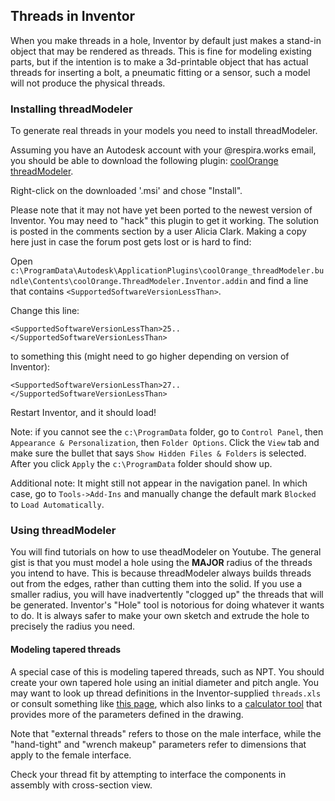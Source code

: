 ## Threads in Inventor

When you make threads in a hole, Inventor by default just makes a stand-in object that may be rendered as threads. This is fine for modeling existing parts, but if the intention is to make a 3d-printable object that has actual threads for inserting a bolt, a pneumatic fitting or a sensor, such a model will not produce the physical threads.

### Installing threadModeler

To generate real threads in your models you need to install threadModeler. 

Assuming you have an Autodesk account with your @respira.works email, you should be able to download the following plugin: [coolOrange threadModeler](https://apps.autodesk.com/INVNTOR/en/Detail/Index?id=2540506896683021779&appLang=en&os=Win64&autostart=true).

Right-click on the downloaded '.msi' and chose "Install".

Please note that it may not have yet been ported to the newest version of Inventor. You may need to "hack" this plugin to get it working. The solution is posted in the comments section by a user Alicia Clark. Making a copy here just in case the forum post gets lost or is hard to find:

Open 
`c:\ProgramData\Autodesk\ApplicationPlugins\coolOrange_threadModeler.bundle\Contents\coolOrange.ThreadModeler.Inventor.addin`
and find a line that contains `<SupportedSoftwareVersionLessThan>`.

Change this line:
```
<SupportedSoftwareVersionLessThan>25..</SupportedSoftwareVersionLessThan>
```
to something this (might need to go higher depending on version of Inventor):
```
<SupportedSoftwareVersionLessThan>27..</SupportedSoftwareVersionLessThan>
```

Restart Inventor, and it should load!

Note: if you cannot see the `c:\ProgramData` folder, go to `Control Panel`, then `Appearance & Personalization`, then `Folder Options`. Click the `View` tab and make sure the bullet that says `Show Hidden Files & Folders` is selected. After you click `Apply` the `c:\ProgramData` folder should show up.

Additional note: It might still not appear in the navigation panel. In which case, go to `Tools->Add-Ins` and manually change the default mark `Blocked` to `Load Automatically`.

### Using threadModeler

You will find tutorials on how to use theadModeler on Youtube. The general gist is that you must model a hole using the **MAJOR** radius of the threads you intend to have. This is because threadModeler always builds threads out from the edges, rather than cutting them into the solid. If you use a smaller radius, you will have inadvertently "clogged up" the threads that will be generated. Inventor's "Hole" tool is notorious for doing whatever it wants to do. It is always safer to make your own sketch and extrude the hole to precisely the radius you need.

#### Modeling tapered threads

A special case of this is modeling tapered threads, such as NPT. You should create your own tapered hole using an initial diameter and pitch angle. You may want to look up thread definitions in the Inventor-supplied `threads.xls` or consult something like [this page](https://amesweb.info/Screws/NPT-Thread-Chart.aspx), which also links to a [calculator tool](https://amesweb.info/Screws/npt-thread-calculator.aspx) that provides more of the parameters defined in the drawing.

Note that "external threads" refers to those on the male interface, while the "hand-tight" and "wrench makeup" parameters refer to dimensions that apply to the female interface.

Check your thread fit by attempting to interface the components in assembly with cross-section view.
